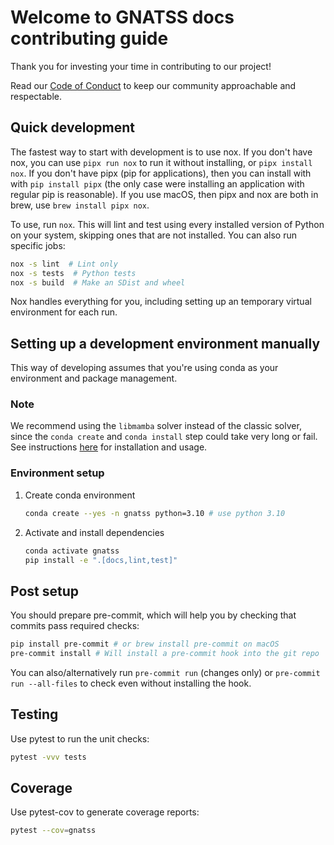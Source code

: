 # Welcome to GNATSS docs contributing guide

Thank you for investing your time in contributing to our project!

Read our [Code of Conduct](https://github.com/uw-ssec/code-of-conduct/blob/main/CODE_OF_CONDUCT.md) to keep our community approachable and respectable.

## Quick development

The fastest way to start with development is to use nox. If you don't have nox,
you can use `pipx run nox` to run it without installing, or `pipx install nox`.
If you don't have pipx (pip for applications), then you can install with with
`pip install pipx` (the only case were installing an application with regular
pip is reasonable). If you use macOS, then pipx and nox are both in brew, use
`brew install pipx nox`.

To use, run `nox`. This will lint and test using every installed version of
Python on your system, skipping ones that are not installed. You can also run
specific jobs:

```bash
nox -s lint  # Lint only
nox -s tests  # Python tests
nox -s build  # Make an SDist and wheel
```

Nox handles everything for you, including setting up an temporary virtual
environment for each run.

## Setting up a development environment manually

This way of developing assumes that you're using conda
as your environment and package management.

### Note

We recommend using the `libmamba` solver instead of the classic solver,
since the `conda create` and `conda install` step could take very long or fail.
See instructions [here](https://conda.github.io/conda-libmamba-solver/getting-started/)
for installation and usage.

### Environment setup

1. Create conda environment

    ```bash
    conda create --yes -n gnatss python=3.10 # use python 3.10
    ```

2. Activate and install dependencies

    ```bash
    conda activate gnatss
    pip install -e ".[docs,lint,test]"
    ```

## Post setup

You should prepare pre-commit, which will help you by checking that commits pass
required checks:

```bash
pip install pre-commit # or brew install pre-commit on macOS
pre-commit install # Will install a pre-commit hook into the git repo
```

You can also/alternatively run `pre-commit run` (changes only) or
`pre-commit run --all-files` to check even without installing the hook.

## Testing

Use pytest to run the unit checks:

```bash
pytest -vvv tests
```

## Coverage

Use pytest-cov to generate coverage reports:

```bash
pytest --cov=gnatss
```
